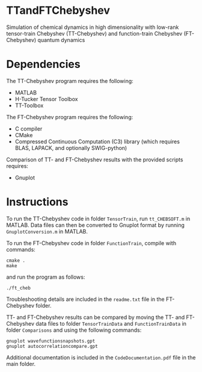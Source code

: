 # TTandFTChebyshev
Simulation of chemical dynamics in high dimensionality with low-rank tensor-train Chebyshev (TT-Chebyshev) and function-train Chebyshev (FT-Chebyshev) quantum dynamics 

# Dependencies

The TT-Chebyshev program requires the following:

- MATLAB
- H-Tucker Tensor Toolbox
- TT-Toolbox

The FT-Chebyshev program requires the following:

- C compiler
- CMake
- Compressed Continuous Computation (C3) library (which requires BLAS, LAPACK, and optionally SWIG-python)

Comparison of TT- and FT-Chebyshev results with the provided scripts requires:

- Gnuplot

# Instructions

To run the TT-Chebyshev code in folder ``TensorTrain``, run ``tt_CHEBSOFT.m`` in MATLAB. Data files can then be converted to Gnuplot format by running ``GnuplotConversion.m`` in MATLAB.

To run the FT-Chebyshev code in folder ``FunctionTrain``, compile with commands:
```
cmake .
make
```
and run the program as follows:
```
./ft_cheb
```
Troubleshooting details are included in the ``readme.txt`` file in the FT-Chebyshev folder. 

TT- and FT-Chebyshev results can be compared by moving the TT- and FT-Chebyshev data files to folder ``TensorTrainData`` and ``FunctionTrainData`` in folder ``Comparisons`` and using the following commands:

```
gnuplot wavefunctionsnapshots.gpt
gnuplot autocorrelationcompare.gpt
```

Additional documentation is included in the ``CodeDocumentation.pdf`` file in the main folder.
